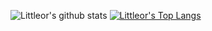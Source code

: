 ![Littleor's github stats](https://github-readme-stats.vercel.app/api?username=Littleor&show_icons=true&theme=Gradient)
[![Littleor's Top Langs](https://github-readme-stats.vercel.app/api/top-langs/?username=Littleor&layout=compact)](https://github.com/anuraghazra/github-readme-stats)
